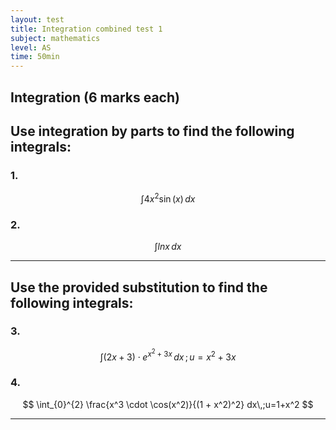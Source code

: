 ```yaml
---
layout: test
title: Integration combined test 1
subject: mathematics
level: AS
time: 50min
---
```


## Integration (6 marks each)

## Use integration by parts to find the following integrals:

### 1.
$$
\int 4x^2 \sin(x) \, dx
$$

### 2.
$$
\int lnx \, dx
$$

---

## Use the provided substitution to find the following integrals:

### 3.
$$
\int (2x + 3) \cdot e^{x^2 + 3x} \, dx \,; u = x^2+3x
$$

### 4.
$$
\int_{0}^{2} \frac{x^3 \cdot \cos(x^2)}{(1 + x^2)^2} dx\,;u=1+x^2
$$

---